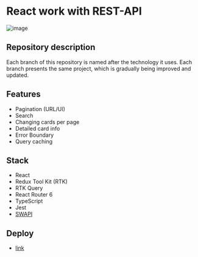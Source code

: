 # React work with REST-API
![image](https://github.com/Asmat1k/RSSReact/assets/113438950/cc04d576-6674-414c-a3fc-9255cd541abc)
## Repository description
  Each branch of this repository is named after the technology it uses. Each branch presents the same project, which is gradually being improved and updated.
## Features
- Pagination (URL/UI)
- Search
- Changing cards per page
- Detailed card info
- Error Boundary
- Query caching
## Stack
- React
- Redux Tool Kit (RTK)
- RTK Query
- React Router 6
- TypeScript
- Jest
- [SWAPI](https://pipedream.com/apps/swapi)
## Deploy
- [link](https://search-api-asmat1k.netlify.app/)
